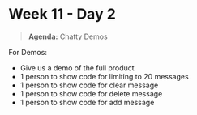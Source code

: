 # Week 11 - Day 2

> **Agenda:** Chatty Demos

For Demos:
* Give us a demo of the full product
* 1 person to show code for limiting to 20 messages
* 1 person to show code for clear message
* 1 person to show code for delete message
* 1 person to show code for add message